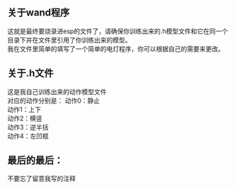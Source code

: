 关于wand程序
---
这就是最终要烧录进esp的文件了，请确保你训练出来的.h模型文件和它在同一个目录下并在文件里引用了你训练出来的模型。<br>
我在文件里简单的填写了一个简单的电灯程序，你可以根据自己的需要来更改。<br>

关于.h文件
---
这是我自己训练出来的动作模型文件<br>
对应的动作分别是：
动作0：静止<br>
动作1：上下<br>
动作2：横竖<br>
动作3：逆半括<br>
动作4：左凹框<br>

最后的最后：
---
不要忘了留意我写的注释
